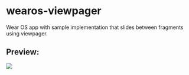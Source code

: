 # wearos-viewpager

Wear OS app with sample implementation that slides between fragments using viewpager.

## Preview:

![](preview.gif)